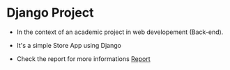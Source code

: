 # Django Project

* In the context of an academic project in web developement (Back-end).

* It's a simple Store App using Django

* Check the report for more informations
[Report]()
